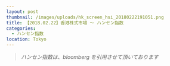 ```yaml
---
layout: post
thumbnail: /images/uploads/hk_screen_hsi_20180222191051.png
title: 【2018.02.22】香港株式市場 〜 ハンセン指数
categories:
  - ハンセン指数
location: Tokyo
---
```

>_ハンセン指数は、bloomberg を引用させて頂いております_

